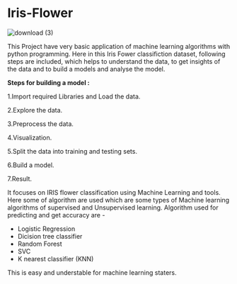 # Iris-Flower
![download (3)](https://github.com/user-attachments/assets/bf99d8ec-2918-4a00-a198-1c9be54b43b4)

This Project have very basic application of machine learning algorithms with python programming. Here in this Iris Fower classifiction dataset, following steps are included, which helps to understand the data, to get insights of the data and to build a models and analyse the model.

**Steps for building a model :**

1.Import required Libraries and Load the data.

2.Explore the data.

3.Preprocess the data.

4.Visualization.

5.Split the data into training and testing sets.

6.Build a model.

7.Result.

It focuses on IRIS flower classification using Machine Learning and tools. Here some of algorithm are used which are some types of Machine learning algorithms of supervised and Unsupervised learning. Algorithm used for predicting and get accuracy are -
- Logistic Regression
- Dicision tree classifier
- Random Forest
- SVC
- K nearest classifier (KNN)
  
This is easy and understable for machine learning staters.
